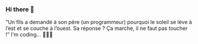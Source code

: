 ### Hi there 👋

“Un fils a demandé à son père (un programmeur) pourquoi le soleil se lève à l’est et se couche à l’ouest. Sa réponse ? Ça marche, il ne faut pas toucher !” I'm coding... 👩🏿‍💻

<!--
**mimistic/mimistic** is a ✨ _special_ ✨ repository because its `README.md` (this file) appears on your GitHub profile.

Here are some ideas to get you started:

- 🔭 I’m currently working on Flutter projects
- 🌱 I’m currently learning all new technologies
- 👯 I’m looking to collaborate on ...
- 🤔 I’m looking for help with ...
- 💬 Ask me about new technologies
- 📫 How to reach me: mimistic1@gmail.com
- 😄 Pronouns: ...
- ⚡ Fun fact: ...
-->

